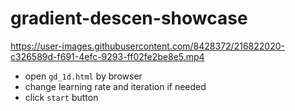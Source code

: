 # gradient-descen-showcase

https://user-images.githubusercontent.com/8428372/216822020-c326589d-f691-4efc-9293-ff02fe2be8e5.mp4

* open `gd_1d.html` by browser
* change learning rate and iteration if needed
* click `start` button
